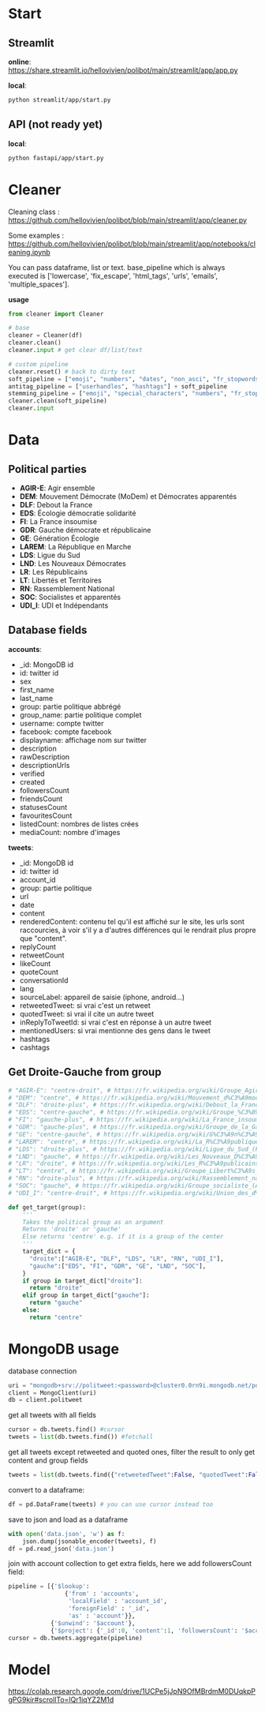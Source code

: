 # Start

## Streamlit

**online**: https://share.streamlit.io/hellovivien/polibot/main/streamlit/app/app.py

**local**:
```bash
python streamlit/app/start.py
```

## API (not ready yet)

**local**:
```bash
python fastapi/app/start.py
```
# Cleaner

Cleaning class : https://github.com/hellovivien/polibot/blob/main/streamlit/app/cleaner.py

Some examples : https://github.com/hellovivien/polibot/blob/main/streamlit/app/notebooks/cleaning.ipynb

You can pass dataframe, list or text. base_pipeline which is always executed is ['lowercase', 'fix_escape', 'html_tags', 'urls', 'emails', 'multiple_spaces'].

**usage**
```py
from cleaner import Cleaner

# base
cleaner = Cleaner(df)
cleaner.clean()
cleaner.input # get clear df/list/text

# custom pipeline
cleaner.reset() # back to dirty text
soft_pipeline = ["emoji", "numbers", "dates", "non_asci", "fr_stopwords", "multiple_spaces"]
antitag_pipeline = ["userhandles", "hashtags"] + soft_pipeline
stemming_pipeline = ["emoji", "special_characters", "numbers", "fr_stopwords", "stemming_fr", "multiple_spaces"]
cleaner.clean(soft_pipeline)
cleaner.input
```


# Data

## Political parties

* **AGIR-E**: Agir ensemble
* **DEM**: Mouvement Démocrate (MoDem) et Démocrates apparentés
* **DLF**: Debout la France
* **EDS**: Écologie démocratie solidarité
* **FI**: La France insoumise
* **GDR**: Gauche démocrate et républicaine
* **GE**: Génération Écologie
* **LAREM**: La République en Marche
* **LDS**: Ligue du Sud
* **LND**: Les Nouveaux Démocrates
* **LR**: Les Républicains
* **LT**: Libertés et Territoires
* **RN**: Rassemblement National
* **SOC**: Socialistes et apparentés
* **UDI_I**: UDI et Indépendants

## Database fields

**accounts**:
* _id: MongoDB id
* id: twitter id
* sex
* first_name
* last_name
* group: partie politique abbrégé
* group_name: partie politique complet
* username: compte twitter
* facebook: compte facebook
* displayname: affichage nom sur twitter
* description
* rawDescription
* descriptionUrls
* verified
* created
* followersCount
* friendsCount
* statusesCount
* favouritesCount
* listedCount: nombres de listes crées
* mediaCount: nombre d'images

**tweets**:
* _id: MongoDB id
* id: twitter id
* account_id
* group: partie politique
* url
* date
* content
* renderedContent: contenu tel qu'il est affiché sur le site, les urls sont raccourcies, à voir s'il y a d'autres différences qui le rendrait plus propre que "content".
* replyCount
* retweetCount
* likeCount
* quoteCount
* conversationId
* lang
* sourceLabel: appareil de saisie (iphone, android...)
* retweetedTweet: si vrai c'est un retweet
* quotedTweet: si vrai il cite un autre tweet
* inReplyToTweetId: si vrai c'est en réponse à un autre tweet
* mentionedUsers: si vrai mentionne des gens dans le tweet
* hashtags
* cashtags


## Get Droite-Gauche from group

```py
# "AGIR-E": "centre-droit", # https://fr.wikipedia.org/wiki/Groupe_Agir_ensemble
# "DEM": "centre", # https://fr.wikipedia.org/wiki/Mouvement_d%C3%A9mocrate_(France)
# "DLF": "droite-plus", # https://fr.wikipedia.org/wiki/Debout_la_France
# "EDS": "centre-gauche", # https://fr.wikipedia.org/wiki/Groupe_%C3%89cologie_d%C3%A9mocratie_solidarit%C3%A9
# "FI": "gauche-plus", # https://fr.wikipedia.org/wiki/La_France_insoumise
# "GDR": "gauche-plus", # https://fr.wikipedia.org/wiki/Groupe_de_la_Gauche_d%C3%A9mocrate_et_r%C3%A9publicaine
# "GE": "centre-gauche", # https://fr.wikipedia.org/wiki/G%C3%A9n%C3%A9ration_%C3%A9cologie
# "LAREM": "centre", # https://fr.wikipedia.org/wiki/La_R%C3%A9publique_en_marche
# "LDS": "droite-plus", # https://fr.wikipedia.org/wiki/Ligue_du_Sud_(France)
# "LND": "gauche", # https://fr.wikipedia.org/wiki/Les_Nouveaux_D%C3%A9mocrates
# "LR": "droite", # https://fr.wikipedia.org/wiki/Les_R%C3%A9publicains
# "LT": "centre", # https://fr.wikipedia.org/wiki/Groupe_Libert%C3%A9s_et_territoires
# "RN": "droite-plus", # https://fr.wikipedia.org/wiki/Rassemblement_national
# "SOC": "gauche", # https://fr.wikipedia.org/wiki/Groupe_socialiste_(Assembl%C3%A9e_nationale)
# "UDI_I": "centre-droit", # https://fr.wikipedia.org/wiki/Union_des_d%C3%A9mocrates_et_ind%C3%A9pendants

def get_target(group):
    '''
    Takes the political group as an argument
    Returns 'droite' or 'gauche'
    Else returns 'centre' e.g. if it is a group of the center
    '''
    target_dict = {
      "droite":["AGIR-E", "DLF", "LDS", "LR", "RN", "UDI_I"],
      "gauche":["EDS", "FI", "GDR", "GE", "LND", "SOC"],
    }
    if group in target_dict["droite"]:
      return "droite"
    elif group in target_dict["gauche"]:
      return "gauche"
    else:
      return "centre"
```

# MongoDB usage

database connection
```py
uri = "mongodb+srv://politweet:<password>@cluster0.0rn9i.mongodb.net/politweet?retryWrites=true&w=majority" # replace <password>
client = MongoClient(uri)
db = client.politweet
```

get all tweets with all fields
```py
cursor = db.tweets.find() #cursor
tweets = list(db.tweets.find()) #fetchall
```

get all tweets except retweeted and quoted ones, filter the result to only get content and group fields
```py
tweets = list(db.tweets.find({"retweetedTweet":False, "quotedTweet":False}, {"_id":0, "content":1, "group":1}))
```

convert to a dataframe:
```py
df = pd.DataFrame(tweets) # you can use cursor instead too
```

save to json and load as a dataframe
```py
with open('data.json', 'w') as f:
    json.dump(jsonable_encoder(tweets), f)
df = pd.read_json('data.json')
```

join with account collection to get extra fields, here we add followersCount field: 
```py
pipeline = [{'$lookup': 
                {'from' : 'accounts',
                 'localField' : 'account_id',
                 'foreignField' : '_id',
                 'as' : 'account'}},
            {'$unwind': '$account'},
            {'$project': {'_id':0, 'content':1, 'followersCount': '$account.followersCount'}}]
cursor = db.tweets.aggregate(pipeline)
```

# Model

https://colab.research.google.com/drive/1UCPe5jJpN9OfMBrdmM0DUqkpPgPG9kir#scrollTo=lQr1iqYZ2M1d
